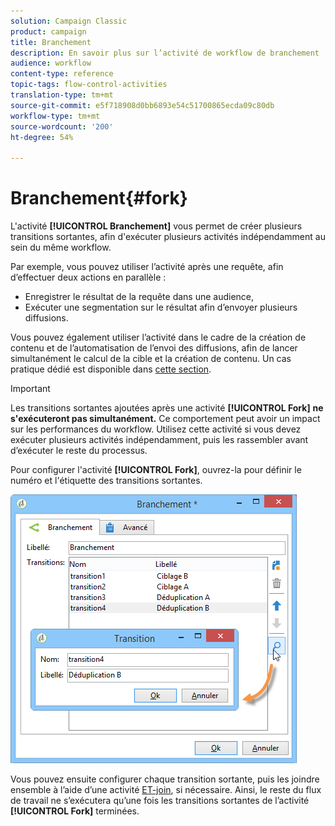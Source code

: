 ```yaml
---
solution: Campaign Classic
product: campaign
title: Branchement
description: En savoir plus sur l’activité de workflow de branchement
audience: workflow
content-type: reference
topic-tags: flow-control-activities
translation-type: tm+mt
source-git-commit: e5f718908d0bb6893e54c51700865ecda09c80db
workflow-type: tm+mt
source-wordcount: '200'
ht-degree: 54%

---
```



# Branchement{#fork}

L&#39;activité **[!UICONTROL Branchement]** vous permet de créer plusieurs transitions sortantes, afin d&#39;exécuter plusieurs activités indépendamment au sein du même workflow.

Par exemple, vous pouvez utiliser l’activité après une requête, afin d’effectuer deux actions en parallèle :

* Enregistrer le résultat de la requête dans une audience,
* Exécuter une segmentation sur le résultat afin d’envoyer plusieurs diffusions.

Vous pouvez également utiliser l’activité dans le cadre de la création de contenu et de l’automatisation de l’envoi des diffusions, afin de lancer simultanément le calcul de la cible et la création de contenu. Un cas pratique dédié est disponible dans [cette section](../../delivery/using/automating-via-workflows.md#creating-the-delivery-and-its-content).

>[!IMPORTANT]
>
>Les transitions sortantes ajoutées après une activité **[!UICONTROL Fork]** **ne s&#39;exécuteront pas simultanément.** Ce comportement peut avoir un impact sur les performances du workflow. Utilisez cette activité si vous devez exécuter plusieurs activités indépendamment, puis les rassembler avant d’exécuter le reste du processus.

Pour configurer l&#39;activité **[!UICONTROL Fork]**, ouvrez-la pour définir le numéro et l&#39;étiquette des transitions sortantes.

![](assets/s_user_segmentation_fork.png)

Vous pouvez ensuite configurer chaque transition sortante, puis les joindre ensemble à l’aide d’une activité [ET-join](../../workflow/using/and-join.md), si nécessaire. Ainsi, le reste du flux de travail ne s’exécutera qu’une fois les transitions sortantes de l’activité **[!UICONTROL Fork]** terminées.
